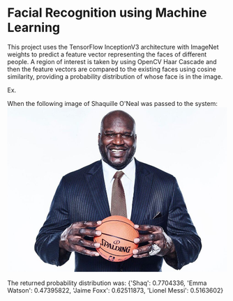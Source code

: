 # Facial Recognition using Machine Learning

This project uses the TensorFlow InceptionV3 architecture with ImageNet weights to predict a feature vector representing the faces of different people. A region of interest is taken by using OpenCV Haar Cascade and then the feature vectors are compared to the existing faces using cosine similarity, providing a probability distribution of whose face is in the image.

Ex.

When the following image of Shaquille O'Neal was passed to the system:
![alt-text](https://github.com/aswinvisva/facial_recognition/blob/master/images/shaq_test.jpg)

The returned probability distribution was:
{'Shaq': 0.7704336, 'Emma Watson': 0.47395822, 'Jaime Foxx': 0.62511873, 'Lionel Messi': 0.5163602}
